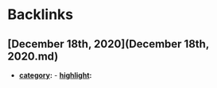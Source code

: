 
# Backlinks
## [December 18th, 2020](December 18th, 2020.md)
- **[category](category.md):**
            - **[highlight](highlight.md):**

